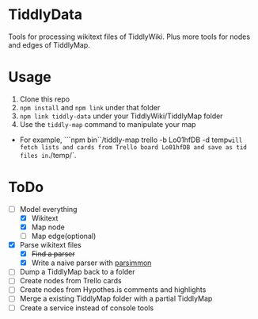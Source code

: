 # TiddlyData

Tools for processing wikitext files of TiddlyWiki. Plus more tools for nodes and edges of TiddlyMap.

# Usage

1. Clone this repo
2. `npm install` and `npm link` under that folder
3. `npm link tiddly-data` under your TiddlyWiki/TiddlyMap folder
4. Use the `tiddly-map` command to manipulate your map
  * For example, ```npm bin``/tiddly-map trello -b Lo01hfDB -d temp` will fetch lists and cards from Trello board Lo01hfDB and save as tid files in `./temp/`.

# ToDo

* [ ] Model everything
  * [x] Wikitext
  * [x] Map node
  * [ ] Map edge(optional)
* [x] Parse wikitext files
  * [x] ~~Find a parser~~
  * [x] Write a naive parser with [parsimmon][parsimmon]
* [ ] Dump a TiddlyMap back to a folder
* [ ] Create nodes from Trello cards
* [ ] Create nodes from Hypothes.is comments and highlights
* [ ] Merge a existing TiddlyMap folder with a partial TiddlyMap
* [ ] Create a service instead of console tools

[parsimmon]: https://github.com/jneen/parsimmon